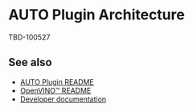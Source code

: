 # AUTO Plugin Architecture

TBD-100527

## See also
 * [AUTO Plugin README](../README.md)
 * [OpenVINO™ README](../../../../README.md)
 * [Developer documentation](../../../../docs/dev/index.md)